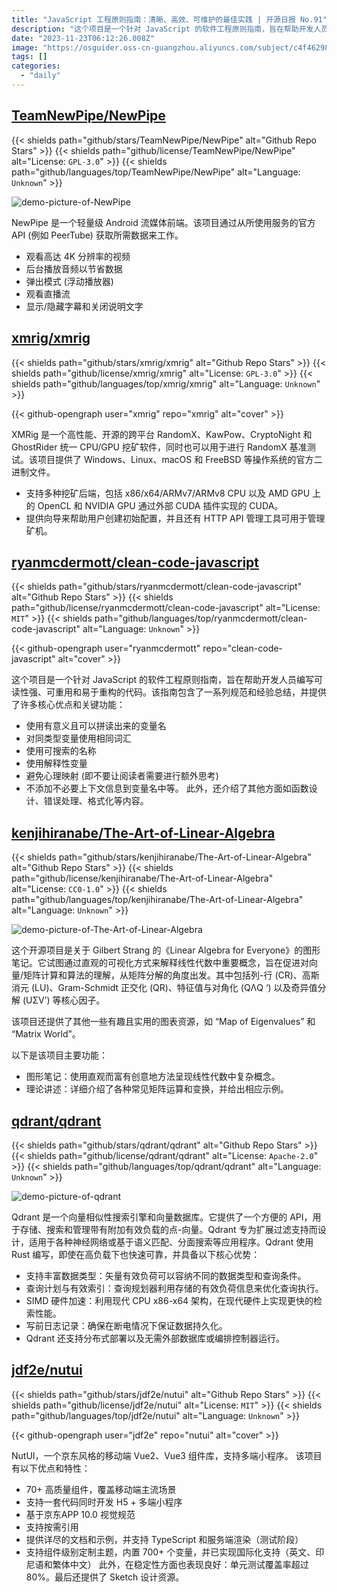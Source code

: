 ```yaml
---
title: "JavaScript 工程原则指南：清晰、高效、可维护的最佳实践 | 开源日报 No.91"
description: "这个项目是一个针对 JavaScript 的软件工程原则指南，旨在帮助开发人员编写可读性强、可重用和易于重构的代码。指南中包含了一系列规范和经验总结，涵盖了使用有意义的变量名、使用可搜索的名称、避免心理映射等重要原则。此外，还介绍了函数设计、错误处理、格式化等方面的内容。对于想要提升 JavaScript 代码质量的开发人员来说，这是一份不可多得的指南。"
date: "2023-11-23T06:12:26.008Z"
image: "https://osguider.oss-cn-guangzhou.aliyuncs.com/subject/c4f462986974b26e226bbb4a81b50102.png"
tags: []
categories:
  - "daily"
---
```


## [TeamNewPipe/NewPipe](https://github.com/TeamNewPipe/NewPipe)

{{< shields path="github/stars/TeamNewPipe/NewPipe" alt="Github Repo Stars" >}} {{< shields path="github/license/TeamNewPipe/NewPipe" alt="License: `GPL-3.0`" >}} {{< shields path="github/languages/top/TeamNewPipe/NewPipe" alt="Language: `Unknown`" >}}

![demo-picture-of-NewPipe](https://picgo-daily.oss-cn-guangzhou.aliyuncs.com/picgo-daily/2023/77a264ab4024c4eff0d83565032889f6.png)

NewPipe 是一个轻量级 Android 流媒体前端。该项目通过从所使用服务的官方 API (例如 PeerTube) 获取所需数据来工作。

- 观看高达 4K 分辨率的视频
- 后台播放音频以节省数据
- 弹出模式 (浮动播放器)
- 观看直播流
- 显示/隐藏字幕和关闭说明文字
  
## [xmrig/xmrig](https://github.com/xmrig/xmrig)

{{< shields path="github/stars/xmrig/xmrig" alt="Github Repo Stars" >}} {{< shields path="github/license/xmrig/xmrig" alt="License: `GPL-3.0`" >}} {{< shields path="github/languages/top/xmrig/xmrig" alt="Language: `Unknown`" >}}

{{< github-opengraph user="xmrig" repo="xmrig" alt="cover" >}}

XMRig 是一个高性能、开源的跨平台 RandomX、KawPow、CryptoNight 和 GhostRider 统一 CPU/GPU 挖矿软件，同时也可以用于进行 RandomX 基准测试。该项目提供了 Windows、Linux、macOS 和 FreeBSD 等操作系统的官方二进制文件。

- 支持多种挖矿后端，包括 x86/x64/ARMv7/ARMv8 CPU 以及 AMD GPU 上的 OpenCL 和 NVIDIA GPU 通过外部 CUDA 插件实现的 CUDA。
- 提供向导来帮助用户创建初始配置，并且还有 HTTP API 管理工具可用于管理矿机。
  
## [ryanmcdermott/clean-code-javascript](https://github.com/ryanmcdermott/clean-code-javascript)

{{< shields path="github/stars/ryanmcdermott/clean-code-javascript" alt="Github Repo Stars" >}} {{< shields path="github/license/ryanmcdermott/clean-code-javascript" alt="License: `MIT`" >}} {{< shields path="github/languages/top/ryanmcdermott/clean-code-javascript" alt="Language: `Unknown`" >}}

{{< github-opengraph user="ryanmcdermott" repo="clean-code-javascript" alt="cover" >}}

这个项目是一个针对 JavaScript 的软件工程原则指南，旨在帮助开发人员编写可读性强、可重用和易于重构的代码。该指南包含了一系列规范和经验总结，并提供了许多核心优点和关键功能：

- 使用有意义且可以拼读出来的变量名
- 对同类型变量使用相同词汇
- 使用可搜索的名称
- 使用解释性变量
- 避免心理映射 (即不要让阅读者需要进行额外思考)
- 不添加不必要上下文信息到变量名中等。
此外，还介绍了其他方面如函数设计、错误处理、格式化等内容。
  
## [kenjihiranabe/The-Art-of-Linear-Algebra](https://github.com/kenjihiranabe/The-Art-of-Linear-Algebra)

{{< shields path="github/stars/kenjihiranabe/The-Art-of-Linear-Algebra" alt="Github Repo Stars" >}} {{< shields path="github/license/kenjihiranabe/The-Art-of-Linear-Algebra" alt="License: `CC0-1.0`" >}} {{< shields path="github/languages/top/kenjihiranabe/The-Art-of-Linear-Algebra" alt="Language: `Unknown`" >}}

![demo-picture-of-The-Art-of-Linear-Algebra](https://picgo-daily.oss-cn-guangzhou.aliyuncs.com/picgo-daily/2023/a4a2a7209f3d88348318c557e7795fcb.png)

这个开源项目是关于 Gilbert Strang 的《Linear Algebra for Everyone》的图形笔记。它试图通过直观的可视化方式来解释线性代数中重要概念，旨在促进对向量/矩阵计算和算法的理解，从矩阵分解的角度出发。其中包括列-行 (CR)、高斯消元 (LU)、Gram-Schmidt 正交化 (QR)、特征值与对角化 (QΛQ ‘) 以及奇异值分解 (UΣV’) 等核心因子。

该项目还提供了其他一些有趣且实用的图表资源，如 “Map of Eigenvalues” 和 “Matrix World”。

以下是该项目主要功能：

- 图形笔记：使用直观而富有创意地方法呈现线性代数中复杂概念。
- 理论讲述：详细介绍了各种常见矩阵运算和变换，并给出相应示例。
  
## [qdrant/qdrant](https://github.com/qdrant/qdrant)

{{< shields path="github/stars/qdrant/qdrant" alt="Github Repo Stars" >}} {{< shields path="github/license/qdrant/qdrant" alt="License: `Apache-2.0`" >}} {{< shields path="github/languages/top/qdrant/qdrant" alt="Language: `Unknown`" >}}

![demo-picture-of-qdrant](https://picgo-daily.oss-cn-guangzhou.aliyuncs.com/picgo-daily/2023/f1030645b1f757705db6d77cfbb9603b.png)

Qdrant 是一个向量相似性搜索引擎和向量数据库。它提供了一个方便的 API，用于存储、搜索和管理带有附加有效负载的点-向量。Qdrant 专为扩展过滤支持而设计，适用于各种神经网络或基于语义匹配、分面搜索等应用程序。Qdrant 使用 Rust 编写，即使在高负载下也快速可靠，并具备以下核心优势：

- 支持丰富数据类型：矢量有效负荷可以容纳不同的数据类型和查询条件。
- 查询计划与有效索引：查询规划器利用存储的有效负荷信息来优化查询执行。
- SIMD 硬件加速：利用现代 CPU x86-x64 架构，在现代硬件上实现更快的检索性能。
- 写前日志记录：确保在断电情况下保证数据持久化。
- Qdrant 还支持分布式部署以及无需外部数据库或编排控制器运行。
  
## [jdf2e/nutui](https://github.com/jdf2e/nutui)

{{< shields path="github/stars/jdf2e/nutui" alt="Github Repo Stars" >}} {{< shields path="github/license/jdf2e/nutui" alt="License: `MIT`" >}} {{< shields path="github/languages/top/jdf2e/nutui" alt="Language: `Unknown`" >}}

{{< github-opengraph user="jdf2e" repo="nutui" alt="cover" >}}

NutUI，一个京东风格的移动端 Vue2、Vue3 组件库，支持多端小程序。
该项目有以下优点和特性：

- 70+ 高质量组件，覆盖移动端主流场景
- 支持一套代码同时开发 H5 + 多端小程序
- 基于京东APP 10.0 视觉规范
- 支持按需引用
- 提供详尽的文档和示例，并支持 TypeScript 和服务端渲染（测试阶段）
- 支持组件级别定制主题，内置 700+ 个变量，并已实现国际化支持（英文、印尼语和繁体中文）
此外，在稳定性方面也表现良好：单元测试覆盖率超过80%。最后还提供了 Sketch 设计资源。
  